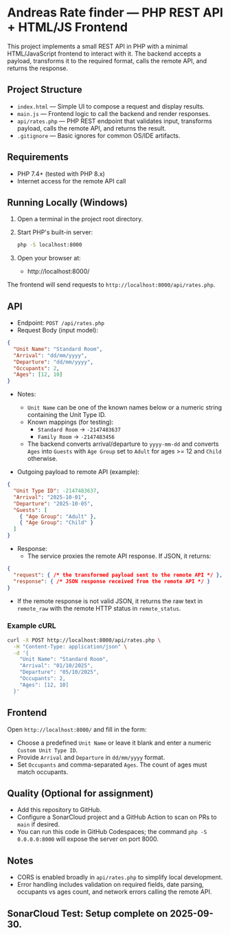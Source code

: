 # Andreas Rate finder — PHP REST API + HTML/JS Frontend

This project implements a small REST API in PHP with a minimal HTML/JavaScript frontend to interact with it. The backend accepts a payload, transforms it to the required format, calls the remote API, and returns the response.

## Project Structure

- `index.html` — Simple UI to compose a request and display results.
- `main.js` — Frontend logic to call the backend and render responses.
- `api/rates.php` — PHP REST endpoint that validates input, transforms payload, calls the remote API, and returns the result.
- `.gitignore` — Basic ignores for common OS/IDE artifacts.

## Requirements

- PHP 7.4+ (tested with PHP 8.x)
- Internet access for the remote API call

## Running Locally (Windows)

1. Open a terminal in the project root directory.
2. Start PHP's built-in server:
   
   ```bash
   php -S localhost:8000
   ```

3. Open your browser at:
   
   - http://localhost:8000/

The frontend will send requests to `http://localhost:8000/api/rates.php`.

## API

- Endpoint: `POST /api/rates.php`
- Request Body (input model):

```json
{
  "Unit Name": "Standard Room",
  "Arrival": "dd/mm/yyyy",
  "Departure": "dd/mm/yyyy",
  "Occupants": 2,
  "Ages": [12, 10]
}
```

- Notes:
  - `Unit Name` can be one of the known names below or a numeric string containing the Unit Type ID.
  - Known mappings (for testing):
    - `Standard Room` -> `-2147483637`
    - `Family Room` -> `-2147483456`
  - The backend converts arrival/departure to `yyyy-mm-dd` and converts `Ages` into `Guests` with `Age Group` set to `Adult` for ages >= 12 and `Child` otherwise.

- Outgoing payload to remote API (example):

```json
{
  "Unit Type ID": -2147483637,
  "Arrival": "2025-10-01",
  "Departure": "2025-10-05",
  "Guests": [
    { "Age Group": "Adult" },
    { "Age Group": "Child" }
  ]
}
```

- Response:
  - The service proxies the remote API response. If JSON, it returns:

```json
{
  "request": { /* the transformed payload sent to the remote API */ },
  "response": { /* JSON response received from the remote API */ }
}
```

  - If the remote response is not valid JSON, it returns the raw text in `remote_raw` with the remote HTTP status in `remote_status`.

### Example cURL

```bash
curl -X POST http://localhost:8000/api/rates.php \
  -H "Content-Type: application/json" \
  -d '{
    "Unit Name": "Standard Room",
    "Arrival": "01/10/2025",
    "Departure": "05/10/2025",
    "Occupants": 2,
    "Ages": [12, 10]
  }'
```

## Frontend

Open `http://localhost:8000/` and fill in the form:

- Choose a predefined `Unit Name` or leave it blank and enter a numeric `Custom Unit Type ID`.
- Provide `Arrival` and `Departure` in `dd/mm/yyyy` format.
- Set `Occupants` and comma-separated `Ages`. The count of ages must match occupants.

## Quality (Optional for assignment)

- Add this repository to GitHub.
- Configure a SonarCloud project and a GitHub Action to scan on PRs to `main` if desired.
- You can run this code in GitHub Codespaces; the command `php -S 0.0.0.0:8000` will expose the server on port 8000.

## Notes

- CORS is enabled broadly in `api/rates.php` to simplify local development.
- Error handling includes validation on required fields, date parsing, occupants vs ages count, and network errors calling the remote API.

## SonarCloud Test: Setup complete on 2025-09-30.
